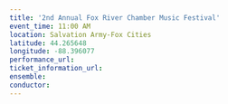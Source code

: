 ```yaml
---
title: '2nd Annual Fox River Chamber Music Festival'
event_time: 11:00 AM
location: Salvation Army-Fox Cities
latitude: 44.265648
longitude: -88.396077
performance_url:
ticket_information_url:
ensemble:
conductor:
---
```

